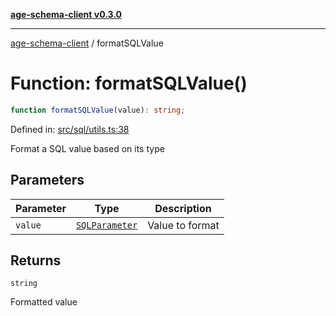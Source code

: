 [**age-schema-client v0.3.0**](../index.md)

***

[age-schema-client](/ageSchemaClient/api-generated/index.md) / formatSQLValue

# Function: formatSQLValue()

```ts
function formatSQLValue(value): string;
```

Defined in: [src/sql/utils.ts:38](https://github.com/standardbeagle/ageSchemaClient/blob/main/src/sql/utils.ts#L38)

Format a SQL value based on its type

## Parameters

| Parameter | Type | Description |
| ------ | ------ | ------ |
| `value` | [`SQLParameter`](/ageSchemaClient/api-generated/type-aliases/SQLParameter.md) | Value to format |

## Returns

`string`

Formatted value
